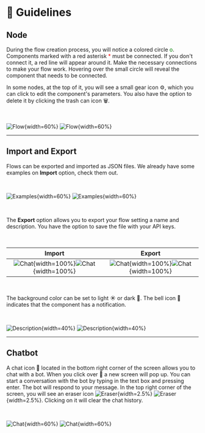 # 📝 Guidelines

## Node
During the flow creation process, you will notice a colored circle <span style="color:green">o</span>. Components marked with a red asterisk <span style="color:red">*</span> must be connected. If you don't connect it, a red line will appear around it. Make the necessary connections to make your flow work. Hovering over the small circle will reveal the component that needs to be connected.

In some nodes, at the top of it, you will see a small gear icon ⚙️, which you can click to edit the component's parameters. You also have the option to delete it by clicking the trash can icon 🗑️.

<br>

![Flow](img/single_node/guideline2.png#only-dark){width=60%}
![Flow](img/single_node/guideline.png#only-light){width=60%}

---
## Import and Export
Flows can be exported and imported as JSON files. We already have some examples on **Import** option, check them out.

<br>

![Examples](img/examples2.png#only-dark){width=60%}
![Examples](img/examples.png#only-light){width=60%}

<br>

The **Export** option allows you to export your flow setting a name and description. You have the option to save the file with your API keys.

<br>

Import            |  Export
:-------------------------:|:-------------------------:
![Chat](img/import.png#only-light){width=100%}![Chat](img/import2.png#only-dark){width=100%}  |![Chat](img/export.png#only-light){width=100%}![Chat](img/export2.png#only-dark){width=100%}

<br>

The background color can be set to light ☀️ or dark 🌙. The bell icon 🔔 indicates that the component has a notification.

<br>

![Description](img/single_node/import_export.png#only-light){width=40%}
![Description](img/single_node/import_export2.png#only-dark){width=40%}

---
## Chatbot

A chat icon 💬 located in the bottom right corner of the screen allows you to chat with a bot. When you click over 💬 a new screen will pop up. You can start a conversation with the bot by typing in the text box and pressing enter. The bot will respond to your message. In the top right corner of the screen, you will see an eraser icon ![Eraser](img/eraser.png#only-light){width=2.5%} ![Eraser](img/eraser2.png#only-dark){width=2.5%}. Clicking on it will clear the chat history.

<br>

![Chat](img/chat.png#only-light){width=60%}
![Chat](img/chat2.png#only-dark){width=60%}



